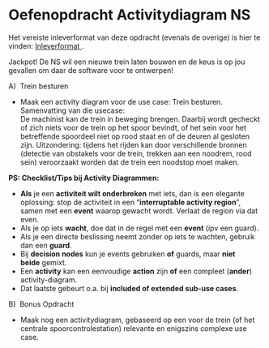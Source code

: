 # Oefenopdracht Activitydiagram NS

Het vereiste inleverformat van deze opdracht (evenals de overige) is
hier te vinden: [Inleverformat ](../inleverformat-voor-modelleeropdrachten.md).

Jackpot! De NS wil een nieuwe trein laten bouwen en de keus is op jou
gevallen om daar de software voor te ontwerpen!

A)  Trein besturen
-   Maak een activity diagram voor de use case: Trein besturen.   
    Samenvatting van die usecase:   
    De machinist kan de trein in beweging
    brengen. Daarbij wordt gecheckt of zich niets voor de trein op het
    spoor bevindt, of het sein voor het betreffende spoordeel niet op
    rood staat en of de deuren al gesloten zijn. Uitzondering: tijdens
    het rijden kan door verschillende bronnen (detectie van obstakels
    voor de trein, trekken aan een noodrem, rood sein) veroorzaakt
    worden dat de trein een noodstop moet maken.

**PS: Checklist/Tips bij Activity Diagrammen:**
-   **Als** je een **activiteit wilt onderbreken** met iets, dan is een
    elegante oplossing: stop de activiteit in een
    “**interruptable activity region**”, samen met een **event** waarop
    gewacht wordt. Verlaat de region via dat even.
-   Als je op iets **wacht**, doe dat in de regel met een **event** (ipv
    een guard).
-   Als je een directe beslissing neemt zonder op iets te wachten,
    gebruik dan een **guard**.
-   Bij **decision nodes** kun je events gebruiken **of** guards,
    maar **niet beide** gemixt.
-   Een **activity** kan een eenvoudige **action** zijn **of** een
    compleet (**ander**) activity-diagram.
-   Dat laatste gebeurt o.a. bij **included of extended sub-use cases**.

B)  Bonus Opdracht
-   Maak nog een activitydiagram, gebaseerd op een voor de trein (of het
    centrale spoorcontrolestation) relevante en enigszins complexe use
    case.
